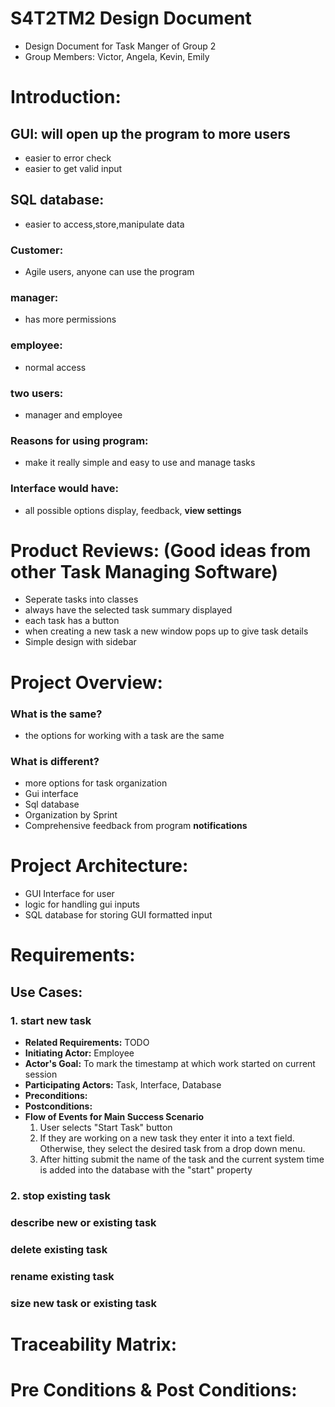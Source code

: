 # S4T2TM2 Design Document
- Design Document for Task Manger of Group 2
- Group Members: Victor, Angela, Kevin, Emily
# Introduction:

## GUI: will open up the program to more users
- easier to error check
- easier to get valid input

## SQL database: 
- easier to access,store,manipulate data

### Customer: 
- Agile users, anyone can use the program

### manager: 
- has more permissions 

### employee: 
- normal access

### two users: 
- manager and employee

### Reasons for using program: 
- make it really simple and easy to use and manage tasks

### Interface would have: 
- all possible options display, feedback, **view settings**

# Product Reviews: (Good ideas from other Task Managing Software)
- Seperate tasks into classes
- always have the selected task summary displayed
- each task has a button
- when creating a new task a new window pops up to give task details
- Simple design with sidebar

# Project Overview:
### What is the same?
- the options for working with a task are the same
### What is different?
- more options for task organization
- Gui interface
- Sql database
- Organization by Sprint
- Comprehensive feedback from program **notifications**

# Project Architecture:
- GUI Interface for user
- logic for handling gui inputs
- SQL database for storing GUI formatted input

# Requirements:
## Use Cases:
### 1. start new task 
- **Related Requirements:** TODO
- **Initiating Actor:** Employee
- **Actor's Goal:** To mark the timestamp at which work started on current session
- **Participating Actors:** Task, Interface, Database
- **Preconditions:**
- **Postconditions:**
- **Flow of Events for Main Success Scenario**
	1. User selects "Start Task" button
	2. If they are working on a new task they enter it into a text field. Otherwise, they select the desired task from a drop down menu.
	3. After hitting submit the name of the task and the current system time is added into the database with the "start" property 

### 2. stop existing task

### describe new or existing task

### delete existing task

### rename existing task

### size new task or existing task

# Traceability Matrix:

# Pre Conditions & Post Conditions:


